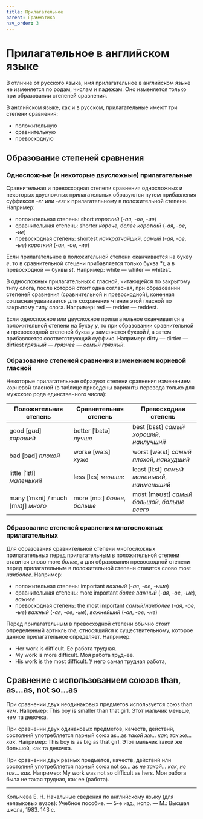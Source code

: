 ```yaml
---
title: Прилагательное
parent: Грамматика
nav_order: 3
---
```


# Прилагательное в английском языке

В отличие от русского языка, имя прилагательное в английском языке не
изменяется по родам, числам и падежам.  Оно изменяется только при
образовании степеней сравнения.

В английском языке, как и в русском, прилагательные имеют три степени
сравнения:
- положительную
- сравнительную
- превосходную

## Образование степеней сравнения


### Односложные (и некоторые двусложные) прилагательные

Сравнительная и превосходная степепи сравнения односложных и некоторых
двусложных прилагательных образуются путем прибавления суффиксов *-er*
или *-est* к прилагательному в положительной степени.  Например:
- положительная степень: short *короткий* (*-ая*, *-ое*, -*ие*)
- сравнительная степень: shorter *короче*, *более короткий* (*-ая*,
  *-ое*, *-ие*)
- превосходная степень: shortest *наикратчайший*, *самый* (*-ая*,
  *-ое*, *-ые*) *короткий* (*-ая*, *-ое*, *-ие*)

Если прилагательное в положительной степени оканчивается на букву *е*,
то в сравнительной стецени прибавляется только буква *r, а в
превосходной — буквы *st*.  Например: white — whiter — whitest.

В односложных прилагательных с гласной, читающейся по закрытому типу
слога, после которой стоит одна согласная, при образовании степеней
сравнения (сравнительной и превосходной), конечная согласная
удваивается для сохранения чтения этой гласной по закрытому типу
слога.  Например: red — redder — reddest.

Если односложное или двусложное прилагательное оканчивается в
положительной степени на букву *y*, то при образовании сравнительной и
превосходной степеней буква *y* заменяется буквой *i*, а затем
прибавляется соответствующий суффикс.  Например: dirty — dirtier —
dirtiest *грязный* — *грязнее* — *самый грязный*.


### Образование степеней сравнения изменением корневой гласной

Некоторые прилагательные образуют степени сравнения изменением
корневой гласной (в таблице приведены варианты перевода только для
мужского рода единственного числа):

| Положительная степень              | Сравнительная степень        | Превосходная степень                          |
|------------------------------------|------------------------------|-----------------------------------------------|
| good [ɡʊd] *хороший*               | better [ˈbɛtə] *лучше*       | best [bɛst] *самый хороший*, *наилучший*      |
| bad [bad] *плохой*                 | worse [wəːs] *хуже*          | worst [wəːst] *самый плохой*, *наихудший*     |
| little [ˈlɪtl] *маленький*         | less [lɛs] *меньше*          | least [liːst] *самый маленький*, *наименьший* |
| many [ˈmɛni] / much [mʌtʃ] *много* | more [mɔː] *более*, *больше* | most [məʊst] *самый большой*, *больше всего*  |
 

### Образование степеней сравнения многосложных прилагательных

Для образования сравнительной степени многосложных прилагательных
перед прилагательным в положительной степени ставится слово more
*более*, а для образования превосходной степени перед прилагательным в
положительной степени ставится слово most *наиболее*.  Например:
- положительная степень: important *важный* (*-ая*, *-ое*, *-ыме*)
- сравнительная степень: more important *более важный* (*-ая*, *-ое*,
  *-ые*), *важнее*
- превосходная степень: the most important *самый*/*наиболее* (*-ая*,
*-ое*, *-ые*) *важный* (*-ая*, *-ое*, *-ые*), *важнейший* (*-ая*,
*-ое*, *-ие*)

Перед прилагательным в превосходной степени обычно стоит определенный
артикль *the*, относящийся к существительному, которое данное
прилагательное определяет. Например:
- Her work is difficult.  Ее работа трудная.
- My work is more difficult.  Моя работа труднее.
- His work is the most difficult.  У него самая трудная работа,


## Сравнение с использованием союзов than, as...as, not so...as

При сравнении двух неодинаковых предметов используется союз than
*чем*. Например: This boy is smaller than that girl.  Этот мальчик
меньше, чем та девочка.

При сравнении двух одинаковых предметов, качеств, действий, состояний
употребляется парный союз as...as *такой же... как*; *так же... как*.
Например: This boy is as big as that girl. Этот мальчик такой же
большой, как та девочка.

При сравнении двух разных предметов, качеств, действий или состояний
употребляется парный союз not so... as *не такой... как*, *не
так... как*.  Например: My work was not so difficult as hers.  Моя
работа была не такая трудная, как ее (работа).


---

Колычева Е. Н.  Начальные сведения по английскому языку (для
неязыковых вузов): Учебное пособие. — 5-е изд., испр. — М.: Высшая
школа, 1983. 143 с.

